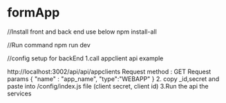# formApp

//Install front and back end use below npm install-all

//Run command npm run dev

//config setup for backEnd 1.call appclient api example

http://localhost:3002/api/api/appclients Request method : GET Request params
{ "name" : "app_name", "type":"WEBAPP" } 2. copy _id,secret and paste into /config/index.js file (client secret, client id) 3.Run the api the services

